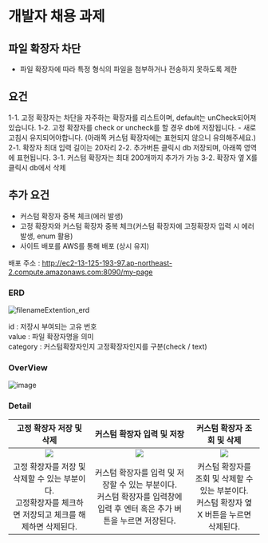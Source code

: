 # 개발자 채용 과제
## 파일 확장자 차단
 - 파일 확장자에 따라 특정 형식의 파일을 첨부하거나 전송하지 못하도록 제한

## 요건
1-1. 고정 확장자는 차단을 자주하는 확장자를 리스트이며, default는 unCheck되어져 있습니다.
1-2. 고정 확장자를 check or uncheck를 할 경우 db에 저장됩니다. - 새로고침시 유지되어야합니다.
 (아래쪽 커스텀 확장자에는 표현되지 않으니 유의해주세요.)
2-1.  확장자 최대 입력 길이는 20자리
2-2. 추가버튼 클릭시 db 저장되며, 아래쪽 영역에 표현됩니다.
3-1. 커스텀 확장자는 최대 200개까지 추가가 가능
3-2. 확장자 옆 X를 클릭시 db에서 삭제

## 추가 요건
- 커스텀 확장자 중복 체크(에러 발생)
- 고정 확장자와 커스텀 확장자 중복 체크(커스텀 확장자에 고정확장자 입력 시 에러 발생, enum 활용)
- 사이트 배포를 AWS를 통해 배포 (상시 유지)

배포 주소 : http://ec2-13-125-193-97.ap-northeast-2.compute.amazonaws.com:8090/my-page

### ERD
![filenameExtention_erd](https://github.com/ksr0818/filenameExtention/assets/120084774/5604bdd7-b7e9-44be-8887-1f7e277c8146)

id :  저장시 부여되는 고유 번호 </br>
value : 파일 확장자명을 의미 </br>
category : 커스텀확장자인지 고정확장자인지를 구분(check / text) </br>

### OverView
![image](https://github.com/ksr0818/filenameExtention/assets/120084774/1fe955b2-c22a-4741-aab9-656d498c59f1)

### Detail

|고정 확장자 저장 및 삭제|커스텀 확장자 입력 및 저장|커스텀 확장자 조회 및 삭제|
| :---: | :---: | :---: |
|<img src="https://github.com/ksr0818/filenameExtention/assets/120084774/f14c763f-07cd-4cca-bdc8-11d67443d25b">|<img src="https://github.com/ksr0818/filenameExtention/assets/120084774/9d4ea076-f0cf-4ed0-8164-ea29bae0ecb7">|<img src="https://github.com/ksr0818/filenameExtention/assets/120084774/319a8dcc-cc80-456f-bdd0-aa083a280548">|
|고정 확장자를 저장 및 삭제할 수 있는 부분이다. </br> 고정확장자를 체크하면 저장되고 체크를 해제하면 삭제된다.  |커스텀 확장자를 입력 및 저장할 수 있는 부분이다. </br> 커스텀 확장자를 입력창에 입력 후 엔터 혹은 추가 버튼을 누르면 저장된다.|커스텀 확장자를 조회 및 삭제할 수 있는 부분이다. </br> 커스텀 확장자 옆 X 버튼을 누르면 삭제된다.




